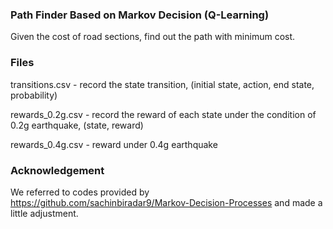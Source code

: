 ### Path Finder Based on Markov Decision (Q-Learning)

Given the cost of road sections, find out the path with minimum cost. 

### Files

transitions.csv - record the state transition, (initial state, action, end state, probability)

rewards_0.2g.csv - record the reward of each state under the condition of 0.2g earthquake, (state, reward)

rewards_0.4g.csv - reward under 0.4g earthquake

### Acknowledgement

We referred to codes provided by https://github.com/sachinbiradar9/Markov-Decision-Processes and made a little adjustment.
